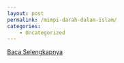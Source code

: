 ```yaml
---
layout: post
permalink: /mimpi-darah-dalam-islam/
categories:
    - Uncategorized
---
```


[Baca Selengkapnya](/08)